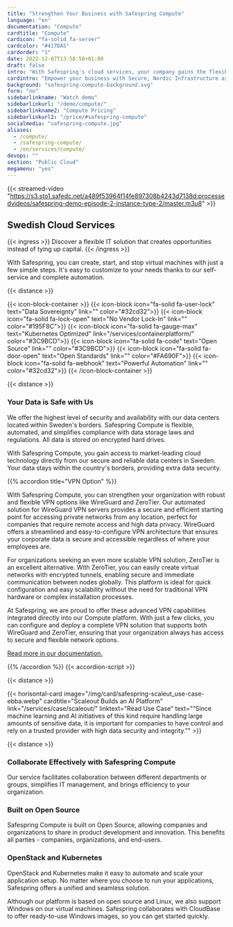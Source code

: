 ```yaml
---
title: "Strengthen Your Business with Safespring Compute"
language: "en"
documentation: "Compute"
cardtitle: "Compute"
cardicon: "fa-solid fa-server"
cardcolor: "#417DA5"
cardorder: "1"
date: 2022-12-07T13:58:58+01:00
draft: false
intro: "With Safespring's cloud services, your company gains the flexibility to adapt IT infrastructure to your needs. Everything is delivered from secure data centers within Sweden."
cardintro: "Empower your business with Secure, Nordic Infrastructure as a service"
background: "safespring-compute-background.svg"
form: "no"
sidebarlinkname: "Watch demo"
sidebarlinkurl: "/demo/compute/"
sidebarlinkname2: "Compute Pricing"
sidebarlinkurl2: "/price/#safespring-compute"
socialmedia: "safespring-compute.jpg"
aliases:
  - /compute/
  - /safespring-compute/
  - /en/services/compute/
devops: ""
section: "Public Cloud"
megamenu: "yes"
---
```


{{< streamed-video "https://s3.sto1.safedc.net/a489f53964f14fe897308b4243d7138d:processedvideos/safespring-demo-episode-2-instance-type-2/master.m3u8" >}}

## Swedish Cloud Services

{{< ingress >}}
Discover a flexible IT solution that creates opportunities instead of tying up capital.
{{< /ingress >}}

With Safespring, you can create, start, and stop virtual machines with just a few simple steps. It's easy to customize to your needs thanks to our self-service and complete automation.

{{< distance >}}

{{< icon-block-container >}}
{{< icon-block icon="fa-solid fa-user-lock" text="Data Sovereignty" link="" color="#32cd32">}}
{{< icon-block icon="fa-solid fa-lock-open" text="No Vendor Lock-In" link="" color="#195F8C">}}
{{< icon-block icon="fa-solid fa-gauge-max" text="Kubernetes Optimized" link="/services/containerplatform/" color="#3C9BCD">}}
{{< icon-block icon="fa-solid fa-code" text="Open Source" link="" color="#3C9BCD">}}
{{< icon-block icon="fa-solid fa-door-open" text="Open Standards" link="" color="#FA690F">}}
{{< icon-block icon="fa-solid fa-webhook" text="Powerful Automation" link="" color="#32cd32">}}
{{< /icon-block-container >}}

{{< distance >}}

### Your Data is Safe with Us

We offer the highest level of security and availability with our data centers located within Sweden's borders. Safespring Compute is flexible, automated, and simplifies compliance with data storage laws and regulations. All data is stored on encrypted hard drives.

With Safespring Compute, you gain access to market-leading cloud technology directly from our secure and reliable data centers in Sweden. Your data stays within the country's borders, providing extra data security.

{{% accordion title="VPN Option" %}}

With Safespring Compute, you can strengthen your organization with robust and flexible VPN options like WireGuard and ZeroTier. Our automated solution for WireGuard VPN servers provides a secure and efficient starting point for accessing private networks from any location, perfect for companies that require remote access and high data privacy. WireGuard offers a streamlined and easy-to-configure VPN architecture that ensures your corporate data is secure and accessible regardless of where your employees are.

For organizations seeking an even more scalable VPN solution, ZeroTier is an excellent alternative. With ZeroTier, you can easily create virtual networks with encrypted tunnels, enabling secure and immediate communication between nodes globally. This platform is ideal for quick configuration and easy scalability without the need for traditional VPN hardware or complex installation processes.

At Safespring, we are proud to offer these advanced VPN capabilities integrated directly into our Compute platform. With just a few clicks, you can configure and deploy a complete VPN solution that supports both WireGuard and ZeroTier, ensuring that your organization always has access to secure and flexible network options.

[Read more in our documentation.](https://docs.safespring.com/compute/vpn/)

{{% /accordion %}}
{{< accordion-script >}}

{{< distance >}}

{{< horisontal-card image="/img/card/safespring-scaleut_use-case-ebba.webp" cardtitle="Scaleout Builds an AI Platform" link="/services/case/scaleout/" linktext="Read Use Case" text="“Since machine learning and AI initiatives of this kind require handling large amounts of sensitive data, it is important for companies to have control and rely on a trusted provider with high data security and integrity.”" >}}

{{< distance >}}

### Collaborate Effectively with Safespring Compute

Our service facilitates collaboration between different departments or groups, simplifies IT management, and brings efficiency to your organization.

### Built on Open Source

Safespring Compute is built on Open Source, allowing companies and organizations to share in product development and innovation. This benefits all parties - companies, organizations, and end-users.

### OpenStack and Kubernetes

OpenStack and Kubernetes make it easy to automate and scale your application setup. No matter where you choose to run your applications, Safespring offers a unified and seamless solution.

Although our platform is based on open source and Linux, we also support Windows on our virtual machines. Safespring collaborates with CloudBase to offer ready-to-use Windows images, so you can get started quickly.
